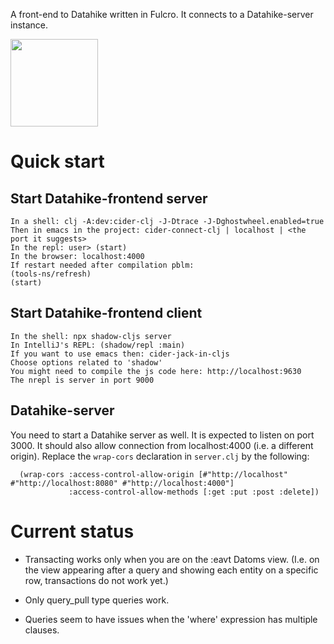 A front-end to Datahike written in Fulcro.
It connects to a Datahike-server instance.


<img src="./public/dh-frontend.gif" width="140" height="140" />

# Quick start

## Start Datahike-frontend server

    In a shell: clj -A:dev:cider-clj -J-Dtrace -J-Dghostwheel.enabled=true
    Then in emacs in the project: cider-connect-clj | localhost | <the port it suggests>
    In the repl: user> (start)
    In the browser: localhost:4000
    If restart needed after compilation pblm:
    (tools-ns/refresh)
    (start)

## Start Datahike-frontend client 
 
    In the shell: npx shadow-cljs server
    In IntelliJ's REPL: (shadow/repl :main)
    If you want to use emacs then: cider-jack-in-cljs
    Choose options related to 'shadow'
    You might need to compile the js code here: http://localhost:9630
    The nrepl is server in port 9000
 
## Datahike-server
You need to start a Datahike server as well. 
It is expected to listen on port 3000.
It should also allow connection from localhost:4000 (i.e. a different origin). Replace the `wrap-cors` declaration in `server.clj` by the following:

      (wrap-cors :access-control-allow-origin [#"http://localhost" #"http://localhost:8080" #"http://localhost:4000"]
                 :access-control-allow-methods [:get :put :post :delete])


# Current status
- Transacting works only when you are on the :eavt Datoms view. (I.e. on the view appearing after a query and showing each entity on a specific row, transactions do not work yet.)

- Only query_pull type queries work.
- Queries seem to have issues when the 'where' expression has multiple clauses.
